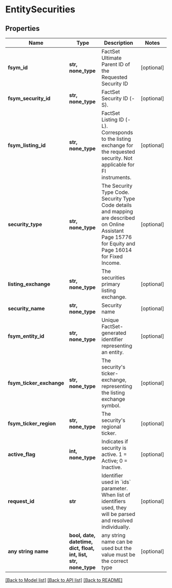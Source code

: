 # EntitySecurities


## Properties
Name | Type | Description | Notes
------------ | ------------- | ------------- | -------------
**fsym_id** | **str, none_type** | FactSet Ultimate Parent ID of the Requested Security ID | [optional] 
**fsym_security_id** | **str, none_type** | FactSet Security ID (-S). | [optional] 
**fsym_listing_id** | **str, none_type** | FactSet Listing ID (-L). Corresponds to the listing exchange for the requested security. Not applicable for FI instruments. | [optional] 
**security_type** | **str, none_type** | The Security Type Code. Security Type Code details and mapping are described on Online Assistant Page 15776 for Equity and Page 16014 for Fixed Income. | [optional] 
**listing_exchange** | **str, none_type** | The securities primary listing exchange. | [optional] 
**security_name** | **str, none_type** | Security name | [optional] 
**fsym_entity_id** | **str, none_type** | Unique FactSet-generated identifier representing an entity. | [optional] 
**fsym_ticker_exchange** | **str, none_type** | The security&#39;s ticker-exchange, representing the listing exchange symbol. | [optional] 
**fsym_ticker_region** | **str, none_type** | The security&#39;s regional ticker. | [optional] 
**active_flag** | **int, none_type** | Indicates if security is active. 1 &#x3D; Active; 0 &#x3D; Inactive. | [optional] 
**request_id** | **str** | Identifier used in &#x60;ids&#x60; parameter.  When list of identifiers used, they will be parsed and resolved individually. | [optional] 
**any string name** | **bool, date, datetime, dict, float, int, list, str, none_type** | any string name can be used but the value must be the correct type | [optional]

[[Back to Model list]](../README.md#documentation-for-models) [[Back to API list]](../README.md#documentation-for-api-endpoints) [[Back to README]](../README.md)


